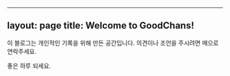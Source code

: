 
---
layout: page
title: Welcome to GoodChans!
---


이 블로그는 개인적인 기록을 위해 만든 공간입니다. 
의견이나 조언을 주시려면 메으로 연락주세요.

좋은 하루 되세요.
